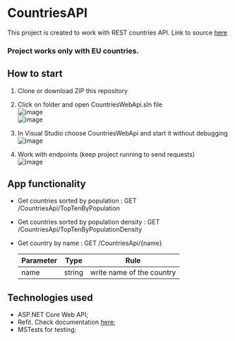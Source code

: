 # CountriesAPI
This project is created to work with REST countries API. Link to source [here](https://restcountries.com)
### Project works only with EU countries.

## How to start<br>
1. Clone or download ZIP this repository<br>
2. Click on folder and open CountriesWebApi.sln file<br>
  ![image](https://user-images.githubusercontent.com/108615436/205511389-53129d8f-17cd-4e33-ada3-77501b72ae7a.png)<br>
  ![image](https://user-images.githubusercontent.com/108615436/205511249-52c986c7-4551-4f6a-85a1-94e4a450c8ba.png)<br>

3. In Visual Studio choose CountriesWebApi and start it without debugging<br>
  ![image](https://user-images.githubusercontent.com/108615436/205511307-df15d4bf-ed74-428b-a5b5-e7811c742cc3.png)

4. Work with endpoints (keep project running to send requests) <br>
  ![image](https://user-images.githubusercontent.com/108615436/205511362-d5c0e70f-63b7-4be3-8886-237e440575cc.png)

## App functionality<br>

* Get countries sorted by population : GET /CountriesApi/TopTenByPopulation<br>
* Get countries sorted by population density : GET /CountriesApi/TopTenByPopulationDensity<br>
* Get country by name : GET /CountriesApi/{name}<br> 

  | Parameter      | Type          | Rule                               |
  | -------------  | ------------- | -----------------------------------|
  | name             | string        | write name of the country                    |
 
## Technologies used<br>

* ASP.NET Core Web API;
* Refit. Check documentation [here](https://github.com/reactiveui/refit);
* MSTests for testing;
